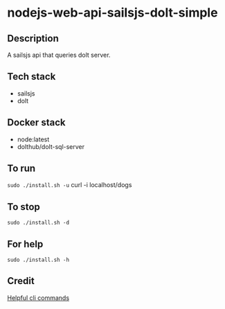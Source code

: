 # nodejs-web-api-sailsjs-dolt-simple

## Description
A sailsjs api that queries dolt server.

## Tech stack
- sailsjs
- dolt

## Docker stack
- node:latest
- dolthub/dolt-sql-server

## To run
`sudo ./install.sh -u`
curl -i localhost/dogs

## To stop
`sudo ./install.sh -d`

## For help
`sudo ./install.sh -h`

## Credit
[Helpful cli commands](https://blog.logrocket.com/building-a-node-js-web-api-with-sails-js/)

